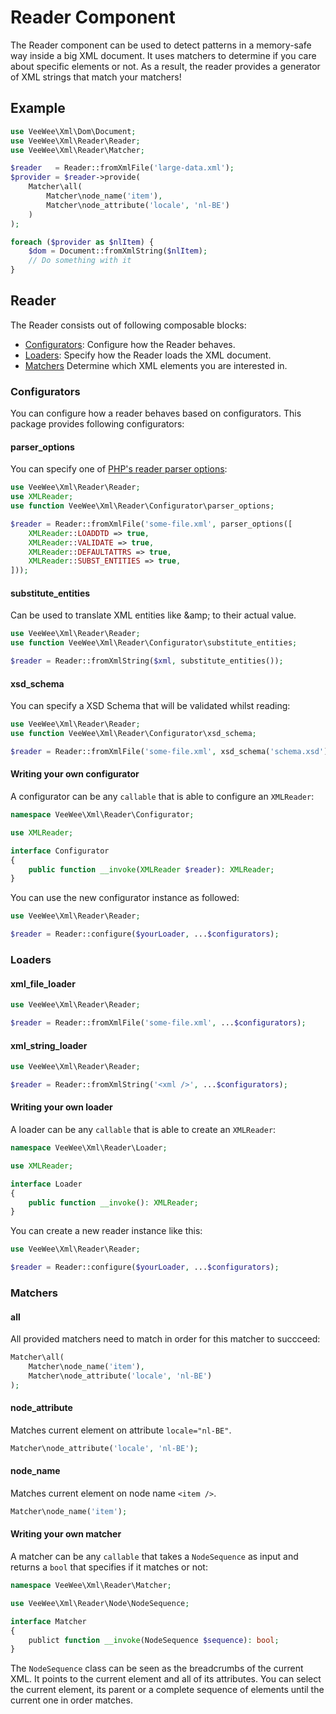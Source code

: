 # Reader Component

The Reader component can be used to detect patterns in a memory-safe way inside a big XML document.
It uses matchers to determine if you care about specific elements or not.
As a result, the reader provides a generator of XML strings that match your matchers!

## Example

```php
use VeeWee\Xml\Dom\Document;
use VeeWee\Xml\Reader\Reader;
use VeeWee\Xml\Reader\Matcher;

$reader   = Reader::fromXmlFile('large-data.xml');
$provider = $reader->provide(
    Matcher\all(
        Matcher\node_name('item'),
        Matcher\node_attribute('locale', 'nl-BE')
    )
);

foreach ($provider as $nlItem) {
    $dom = Document::fromXmlString($nlItem);
    // Do something with it
}
```

## Reader

The Reader consists out of following composable blocks:

- [Configurators](#configurators): Configure how the Reader behaves.
- [Loaders](#loaders): Specify how the Reader loads the XML document.
- [Matchers](#matchers) Determine which XML elements you are interested in.

### Configurators

You can configure how a reader behaves based on configurators.
This package provides following configurators:

#### parser_options

You can specify one of [PHP's reader parser options](https://www.php.net/manual/en/class.xmlreader.php#xmlreader.constants.options):

```php
use VeeWee\Xml\Reader\Reader;
use XMLReader;
use function VeeWee\Xml\Reader\Configurator\parser_options;

$reader = Reader::fromXmlFile('some-file.xml', parser_options([
    XMLReader::LOADDTD => true,
    XMLReader::VALIDATE => true,
    XMLReader::DEFAULTATTRS => true,
    XMLReader::SUBST_ENTITIES => true,
]));
```

#### substitute_entities

Can be used to translate XML entities like &amp;amp; to their actual value.

```php
use VeeWee\Xml\Reader\Reader;
use function VeeWee\Xml\Reader\Configurator\substitute_entities;

$reader = Reader::fromXmlString($xml, substitute_entities());
```

#### xsd_schema

You can specify a XSD Schema that will be validated whilst reading:

```php
use VeeWee\Xml\Reader\Reader;
use function VeeWee\Xml\Reader\Configurator\xsd_schema;

$reader = Reader::fromXmlFile('some-file.xml', xsd_schema('schema.xsd'));
```

#### Writing your own configurator

A configurator can be any `callable` that is able to configure an `XMLReader`:

```php
namespace VeeWee\Xml\Reader\Configurator;

use XMLReader;

interface Configurator
{
    public function __invoke(XMLReader $reader): XMLReader;
}

```

You can use the new configurator instance as followed:

```php
use VeeWee\Xml\Reader\Reader;

$reader = Reader::configure($yourLoader, ...$configurators);
```

### Loaders

#### xml_file_loader

```php
use VeeWee\Xml\Reader\Reader;

$reader = Reader::fromXmlFile('some-file.xml', ...$configurators);
```

#### xml_string_loader

```php
use VeeWee\Xml\Reader\Reader;

$reader = Reader::fromXmlString('<xml />', ...$configurators);
```

#### Writing your own loader

A loader can be any `callable` that is able to create an `XMLReader`:

```php
namespace VeeWee\Xml\Reader\Loader;

use XMLReader;

interface Loader
{
    public function __invoke(): XMLReader;
}
```

You can create a new reader instance like this:

```php
use VeeWee\Xml\Reader\Reader;

$reader = Reader::configure($yourLoader, ...$configurators);
```

### Matchers

#### all

All provided matchers need to match in order for this matcher to succceed:

```php
Matcher\all(
    Matcher\node_name('item'),
    Matcher\node_attribute('locale', 'nl-BE')
);
```

#### node_attribute

Matches current element on attribute `locale="nl-BE"`.

```php
Matcher\node_attribute('locale', 'nl-BE');
```

#### node_name

Matches current element on node name `<item />`.

```php
Matcher\node_name('item');
```

#### Writing your own matcher

A matcher can be any `callable` that takes a `NodeSequence` as input and returns a `bool` that specifies if it matches or not:

```php
namespace VeeWee\Xml\Reader\Matcher;

use VeeWee\Xml\Reader\Node\NodeSequence;

interface Matcher
{
    publict function __invoke(NodeSequence $sequence): bool;
}
```

The `NodeSequence` class can be seen as the breadcrumbs of the current XML.
It points to the current element and all of its attributes.
You can select the current element, its parent or a complete sequence of elements until the current one in order matches.
